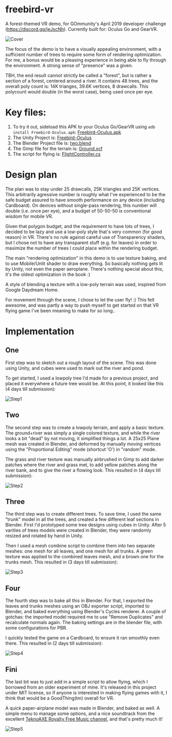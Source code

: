 # freebird-vr
A forest-themed VR demo, for GOmmunity's April 2019 developer challenge (https://discord.gg/jeJscNh). Currently built for: Oculus Go and GearVR.

![Cover](https://github.com/cmdr2/freebird-vr/raw/master/site_files/cover1.jpg)

The focus of the demo is to have a visually appealing environment, with a sufficient number of trees to require some form of rendering optimization. For me, a bonus would be a pleasing experience in being able to fly through the environment. A strong sense of "presence" was a given.

TBH, the end result cannot strictly be called a "forest", but is rather a section of a forest, centered around a river. It contains 48 trees, and the overall poly count is: 14K trianges, 39.6K vertices, 8 drawcalls. This polycount would double (in the worst case), being used once per eye.

# Key files:
1. To try it out, sideload this APK to your Oculus Go/GearVR using `adb install Freebird-Oculus.apk`: [Freebird-Oculus.apk](https://github.com/cmdr2/freebird-vr/raw/master/Freebird-Oculus.apk)
2. The Unity Project is: [Freebird-Oculus](https://github.com/cmdr2/freebird-vr/tree/master/Freebird-Oculus)
3. The Blender Project file is: [two.blend](https://github.com/cmdr2/freebird-vr/blob/master/Art/two.blend)
4. The Gimp file for the terrain is: [Ground.xcf](https://github.com/cmdr2/freebird-vr/blob/master/Art/Ground.xcf)
5. The script for flying is: [FlightController.cs](https://github.com/cmdr2/freebird-vr/blob/master/Freebird-Oculus/Assets/game/Scripts/FlightController.cs)

# Design plan
The plan was to stay under 25 drawcalls, 25K triangles and 25K vertices. This arbitrarily agressive number is roughly what I've experienced to be the safe budget assured to have smooth performance on any device (including Cardboard). On devices without single-pass rendering, this number will double (i.e. once per eye), and a budget of 50-50-50 is conventional wisdom for mobile VR.

Given that polygon budget, and the requirement to have lots of trees, I decided to be lazy and use a low-poly style that's very common (for good reason) in VR. There's no rule against careful use of Transparency shaders, but I chose not to have any transparent stuff (e.g. for leaves) in order to maximize the number of trees I could place within the rendering budget.

The main "rendering optimization" in this demo is to use texture baking, and to use Mobile/Unlit shader to draw everything. So basically nothing gets lit by Unity, not even the paper aeroplane. There's nothing special about this, it's the oldest optimization in the book :)

A style of blending a texture with a low-poly terrain was used, inspired from Google Daydream Home.

For movement through the scene, I chose to let the user fly! :) This felt awesome, and was partly a way to push myself to get started on that VR flying game I've been meaning to make for so long..

# Implementation
## One
First step was to sketch out a rough layout of the scene. This was done using Unity, and cubes were used to mark out the river and pond.

To get started, I used a lowpoly tree I'd made for a previous project, and placed it everywhere a future tree would be. At this point, it looked like this (4 days till submission):

![Step1](https://github.com/cmdr2/freebird-vr/raw/master/site_files/1.jpg)

## Two
The second step was to create a lowpoly terrain, and apply a basic texture. The ground+river was simply a single colored texture, and while the river looks a bit "dead" by not moving, it simplified things a lot. A 25x25 Plane mesh was created in Blender, and deformed by manually moving vertices using the "Proportional Editing" mode (shortcut 'O') in "random" mode.

The grass and river texture was manually airbrushed in Gimp to add darker patches where the river and grass met, to add yellow patches along the river bank, and to give the river a flowing look. This resulted in (4 days till submission):

![Step2](https://github.com/cmdr2/freebird-vr/raw/master/site_files/2.jpg)

## Three
The third step was to create different trees. To save time, I used the same "trunk" model in all the trees, and created a few different leaf sections in Blender. First I'd prototyped some tree designs using cubes in Unity. After 5 varities of trees models were created in Blender, they were randomly resized and rotated by hand in Unity.

Then I used a mesh combine script to combine them into two separate meshes: one mesh for all leaves, and one mesh for all trunks. A green texture was applied to the combined leaves mesh, and a brown one for the trunks mesh. This resulted in (3 days till submission):

![Step3](https://github.com/cmdr2/freebird-vr/raw/master/site_files/3.jpg)

## Four
The fourth step was to bake all this in Blender. For that, I exported the leaves and trunks meshes using an OBJ exporter script, imported to Blender, and baked everything using Blender's Cycles renderer. A couple of gotchas: the imported model required me to use "Remove Duplicates" and recalculate normals again. The baking settings are in the blender file, with some configurations for PBR.

I quickly tested the game on a Cardboard, to ensure it ran smoothly even there. This resulted in (2 days till submission):

![Step4](https://github.com/cmdr2/freebird-vr/raw/master/site_files/4.jpg)

## Fini
The last bit was to just add in a simple script to allow flying, which I borrowed from an older experiment of mine. It's released in this project under MIT license, so if anyone is interested in making flying games with it, I think that would be a GoodThing(tm) overall for VR.

A quick paper-airplane model was made in Blender, and baked as well. A simple menu to manage some options, and a nice soundtrack from the excellent [TeknoAXE Royalty Free Music channel](https://www.youtube.com/channel/UCtgf00GvfFQVsYBA7V7RwUw), and that's pretty much it!

![Step5](https://github.com/cmdr2/freebird-vr/raw/master/site_files/5.jpg)
